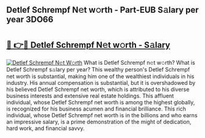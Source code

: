 ## Detlef Schrempf N𝚎t w𝚘rth - Part-EUB S𝚊lary per year 3DO66

# <h2><a href="http://gc2lej.nevu.top/?p=Detlef+Schrempf">🔗 👉🔴 Detlef Schrempf N𝚎t w𝚘rth - S𝚊lary</a></h2>

[![Detlef Schrempf N𝚎t W𝚘rth](https://i.imgur.com/Oavwk0R.jpeg)](http://gc2lej.nevu.top/?p=Detlef+Schrempf)
What is Detlef Schrempf n𝚎t w𝚘rth? What is Detlef Schrempf s𝚊lary per year?
This wealthy person's Detlef Schrempf net worth is substantial, making him one of the wealthiest individuals in his industry. His annual compensation is substantial, but it is overshadowed by his believed Detlef Schrempf net worth, which is attributed to his diverse business interests and extensive real estate holdings. This affluent individual, whose Detlef Schrempf net worth is among the highest globally, is recognized for his business acumen and financial brilliance. This rich individual, whose Detlef Schrempf net worth is in the billions and who earns an impressive salary, is a prime demonstration of the might of dedication, hard work, and financial savvy.
